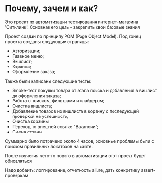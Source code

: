 # Почему, зачем и как?
Это проект по автоматизации тестирования интернет-магазина 'Ситилинк'. Основная его цель - закрепить свои базовые знания 

Проект создан по принципу POM (Page Object Model). Под конец проекта созданы следующие страницы:
- Авторизации;
- Главное меню;
- Вишлист;
- Корзина;
- Оформление заказа;

Также были написаны следующие тесты:
- Smoke-тест покупки товара от этапа поиска и добавления в вишлист до оформления заказа;
- Работа с поиском, фильтрами и слайдером;
- Очистка вишлиста;
- Добавление товаров из вишлиста в корзину с последующей проверкой на успешность;
- Очистка корзины;
- Переход по внешней ссылке "Вакансии";
- Смена страны.

Суммарно было потрачено около 4 часов, основные проблемы были с поиском правильных локаторов на сайте.

После изучения чего-то нового в автоматизации этот проект будет обновляться  

Надо добаить: логгирование, отчетность allure, дать конкретику assert-проверкам
